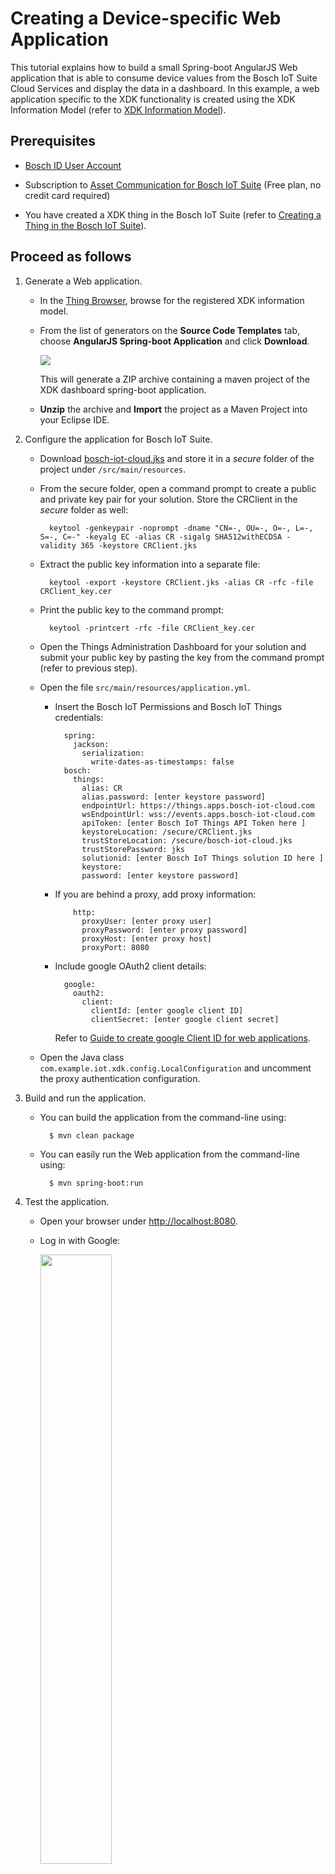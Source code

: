 # Creating a Device-specific Web Application

This tutorial explains how to build a small Spring-boot AngularJS Web application that is able to consume device values from the Bosch IoT Suite Cloud Services and display the data in a dashboard. In this example, a web application specific to the XDK functionality is created using the XDK Information Model (refer to [XDK Information Model](https://vorto.eclipse.org/#/details/com.bosch.bcds:XDK:1.0.0)).


## Prerequisites

* [Bosch ID User Account](https://accounts.bosch-iot-suite.com)

* Subscription to [Asset Communication for Bosch IoT Suite](https://www.bosch-iot-suite.com/asset-communication/) (Free plan, no credit card required)

* You have created a XDK thing in the Bosch IoT Suite (refer to [Creating a Thing in the Bosch IoT Suite](create_thing.md)).


## Proceed as follows

1. Generate a Web application.

	- In the [Thing Browser](https://vorto.eclipse.org/console/#/thingbrowser), browse for the registered XDK information model.

	- From the list of generators on the **Source Code Templates** tab, choose **AngularJS Spring-boot Application** and click **Download**.
	
		<img src="../images/tutorials/springbootApp/angularJS_gen.png"/>
	 
		This will generate a ZIP archive containing a maven project of the XDK dashboard spring-boot application.

	- **Unzip** the archive and **Import** the project as a Maven Project into your Eclipse IDE.

2. Configure the application for Bosch IoT Suite.

	- Download [bosch-iot-cloud.jks](bosch-iot-cloud.jks) and store it in a *secure* folder of the project under `/src/main/resources`.

	- From the secure folder, open a command prompt to create a public and private key pair for your solution. Store the CRClient in the *secure* folder as well:
	
			keytool -genkeypair -noprompt -dname "CN=-, OU=-, O=-, L=-, S=-, C=-" -keyalg EC -alias CR -sigalg SHA512withECDSA -validity 365 -keystore CRClient.jks


	- Extract the public key information into a separate file:
	
			keytool -export -keystore CRClient.jks -alias CR -rfc -file CRClient_key.cer

	- Print the public key to the command prompt:
	  
			keytool -printcert -rfc -file CRClient_key.cer

	-  Open the Things Administration Dashboard for your solution and submit your public key by pasting the key from the command prompt (refer to previous step).
	
	- Open the file `src/main/resources/application.yml`.

		- Insert the Bosch IoT Permissions and Bosch IoT Things credentials:
	
				spring:
				  jackson:
				    serialization:
				      write-dates-as-timestamps: false
				bosch:
				  things:
				    alias: CR
				    alias.password: [enter keystore password]
				    endpointUrl: https://things.apps.bosch-iot-cloud.com
				    wsEndpointUrl: wss://events.apps.bosch-iot-cloud.com
				    apiToken: [enter Bosch IoT Things API Token here ]
				    keystoreLocation: /secure/CRClient.jks
				    trustStoreLocation: /secure/bosch-iot-cloud.jks
				    trustStorePassword: jks
				    solutionid: [enter Bosch IoT Things solution ID here ]
				    keystore:
				    password: [enter keystore password]
	
		- If you are behind a proxy, add proxy information:
	  
				  http:
				    proxyUser: [enter proxy user]
				    proxyPassword: [enter proxy password]
				    proxyHost: [enter proxy host]
				    proxyPort: 8080
	
		- Include google OAuth2 client details:

				google:
				  oauth2:
				    client:
				      clientId: [enter google client ID]
				      clientSecret: [enter google client secret]

			Refer to [Guide to create google Client ID for web applications](https://developers.google.com/identity/sign-in/web/devconsole-project).

	- Open the Java class `com.example.iot.xdk.config.LocalConfiguration` and uncomment the proxy authentication configuration.

3. Build and run the application.

	- You can build the application from the command-line using:
	
			$ mvn clean package
	
	- You can easily run the Web application from the command-line using:
	
			$ mvn spring-boot:run

4. Test the application.

	- Open your browser under [http://localhost:8080](http://localhost:8080).

	- Log in with Google:
	
		<img src="../images/tutorials/springbootApp/login_page.png" width="50%" />
	
	- Copy the **Subject** ID from the left menu (highlighted in red).
	
		<img src="../images/tutorials/springbootApp/copy_SubjectId.png" width="20%" />

5. Update policy of the created thing.

	- In the [Thing Browser](https://vorto.eclipse.org/console/#/thingbrowser) of the Vorto Console, browse for your thing.

	- Select the **Policy** tab and add a new policy, to share the thing with the Google user:

	  - Enter a unique **Label** for your policy.

	  - Choose **Google JWT Token** as subject type.

	  - Paste the **Subject** ID copied from the login screen into the **Subject ID** field:
	
			<img src="../images/tutorials/springbootApp/create_policy.png" width="50%" />
	
	- Refresh your Web application [http://localhost:8080](http://localhost:8080) to view the created thing:
	
		<img src="../images/tutorials/springbootApp/xdk_thing.png" width="40%"/>
	
	- Click on the device to see the details containing UI widgets for the individual function blocks:

		<img src="../images/tutorials/springbootApp/thing_details.png" width="50%"/>

6. Update the features of a thing from Things API.

	- Open [Bosch IoT Suite API](https://apidocs.bosch-iot-suite.com).
	  
		- Copy the bosch:things:**apiToken:** value from the file `/src/main/resources/application.yml` and paste it in the **Solution API Token** field.

		- Click **Authorize**.
	  
			<img src="../images/tutorials/springbootApp/thing_rest_api.png" width="40%"/>
	  
	  - Select **openID** and **Authorize**.
	  
			<img src="../images/tutorials/springbootApp/authorize_bosch_id.png" width="40%"/>
	
	- Send some test temperature values to the Bosch IoT Suite, that get displayed in the dashboard.
	
	  - Copy **ThingID** from **Endpoint Configuration** of your thing in the Developer Console and paste it into the **thingId** field.

	  - Enter `temperature` in the **featureId** field.

	  - Copy the raw JSON string (within **temperature{ }**) from the JSON tab or use the updated JSON as given below, and paste it in **featureObject** field and **Try It**.
	    
				{
				  "properties": {
				    "status": {
				      "max_range_value": 100,
				      "min_range_value": -100,
				      "sensor_units": "F",
				      "sensor_value": 57.80,
				      "min_measured_value": 10,
				      "max_measured_value": 90
				    }
				  }
				}
	   
	<img src="../images/tutorials/springbootApp/thing_features.png" width="40%"/>
	
	<img src="../images/tutorials/springbootApp/thing_put_param.png" width="40%"/>
	  
	- Observe the updated temperature widget value in the dashboard of your web application.
	
	<img src="../images/tutorials/springbootApp/web_app.png" width="40%"/>
